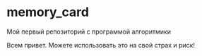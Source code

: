 # memory_card
Мой первый репозиторий с программой алгоритмики

Всем привет. Можете использовать это на свой страх и риск!
